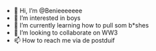 - 👋 Hi, I’m @Benieeeeeee
- 👀 I’m interested in boys
- 🌱 I’m currently learning how to pull som b*shes
- 💞️ I’m looking to collaborate on WW3
- 📫 How to reach me via de postduif

<!---
Benieeeeeee/Benieeeeeee is a ✨ special ✨ repository because its `README.md` (this file) appears on your GitHub profile.
You can click the Preview link to take a look at your changes.
--->
